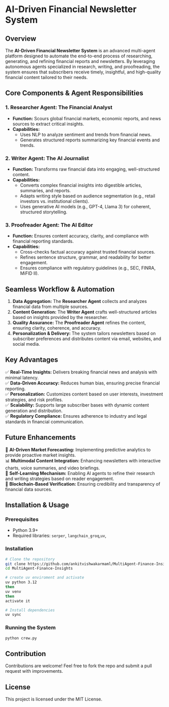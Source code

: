 # AI-Driven Financial Newsletter System

## Overview
The **AI-Driven Financial Newsletter System** is an advanced multi-agent platform designed to automate the end-to-end process of researching, generating, and refining financial reports and newsletters. By leveraging autonomous agents specialized in research, writing, and proofreading, the system ensures that subscribers receive timely, insightful, and high-quality financial content tailored to their needs.

## Core Components & Agent Responsibilities

### 1. Researcher Agent: The Financial Analyst
- **Function:** Scours global financial markets, economic reports, and news sources to extract critical insights.
- **Capabilities:**
  - Uses NLP to analyze sentiment and trends from financial news.
  - Generates structured reports summarizing key financial events and trends.

### 2. Writer Agent: The AI Journalist
- **Function:** Transforms raw financial data into engaging, well-structured content.
- **Capabilities:**
  - Converts complex financial insights into digestible articles, summaries, and reports.
  - Adapts writing style based on audience segmentation (e.g., retail investors vs. institutional clients).
  - Uses generative AI models (e.g., GPT-4, Llama 3) for coherent, structured storytelling.

### 3. Proofreader Agent: The AI Editor
- **Function:** Ensures content accuracy, clarity, and compliance with financial reporting standards.
- **Capabilities:**
  - Cross-checks factual accuracy against trusted financial sources.
  - Refines sentence structure, grammar, and readability for better engagement.
  - Ensures compliance with regulatory guidelines (e.g., SEC, FINRA, MiFID II).

## Seamless Workflow & Automation
1. **Data Aggregation:** The **Researcher Agent** collects and analyzes financial data from multiple sources.
2. **Content Generation:** The **Writer Agent** crafts well-structured articles based on insights provided by the researcher.
3. **Quality Assurance:** The **Proofreader Agent** refines the content, ensuring clarity, coherence, and accuracy.
4. **Personalization & Delivery:** The system tailors newsletters based on subscriber preferences and distributes content via email, websites, and social media.

## Key Advantages
✅ **Real-Time Insights:** Delivers breaking financial news and analysis with minimal latency.  
✅ **Data-Driven Accuracy:** Reduces human bias, ensuring precise financial reporting.  
✅ **Personalization:** Customizes content based on user interests, investment strategies, and risk profiles.  
✅ **Scalability:** Supports large subscriber bases with dynamic content generation and distribution.  
✅ **Regulatory Compliance:** Ensures adherence to industry and legal standards in financial communication.  

## Future Enhancements
🚀 **AI-Driven Market Forecasting:** Implementing predictive analytics to provide proactive market insights.  
📊 **Multimodal Content Integration:** Enhancing newsletters with interactive charts, voice summaries, and video briefings.  
🧠 **Self-Learning Mechanism:** Enabling AI agents to refine their research and writing strategies based on reader engagement.  
🔗 **Blockchain-Based Verification:** Ensuring credibility and transparency of financial data sources.  

## Installation & Usage
### Prerequisites
- Python 3.9+
- Required libraries: `serper`, `langchain_groq`,`uv`,

### Installation
```bash
# Clone the repository
git clone https://github.com/ankitvishwakarmaml/MultiAgent-Finance-Insights.git
cd MultiAgent-Finance-Insights

# create uv enviroment and activate
uv python 3.12
then
uv venv
then
activate it

# Install dependencies
uv sync
```

### Running the System
```bash
python crew.py
```

## Contribution
Contributions are welcome! Feel free to fork the repo and submit a pull request with improvements.

## License
This project is licensed under the MIT License.


